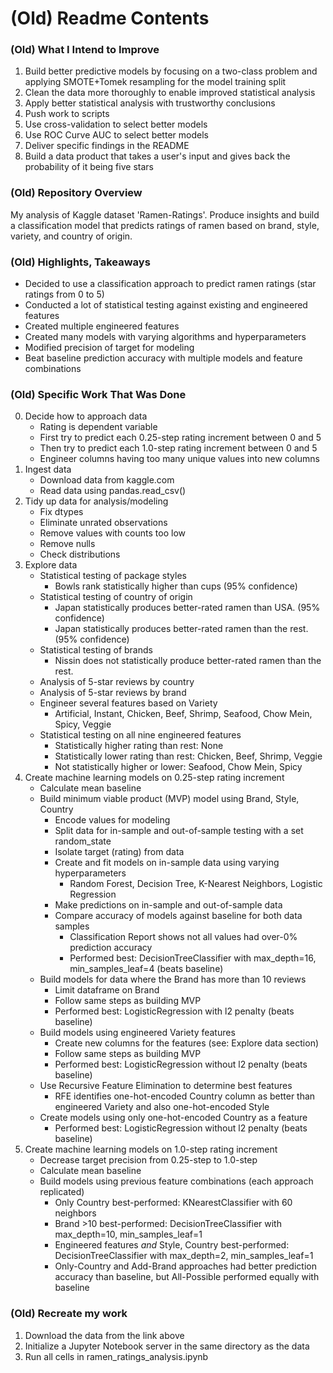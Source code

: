 # (Old) Readme Contents
### (Old) What I Intend to Improve
1. Build better predictive models by focusing on a two-class problem and applying SMOTE+Tomek resampling for the model training split
2. Clean the data more thoroughly to enable improved statistical analysis
3. Apply better statistical analysis with trustworthy conclusions
4. Push work to scripts
5. Use cross-validation to select better models
6. Use ROC Curve AUC to select better models
7. Deliver specific findings in the README
8. Build a data product that takes a user's input and gives back the probability of it being five stars

### (Old) Repository Overview
My analysis of Kaggle dataset 'Ramen-Ratings'. Produce insights and build a classification model that predicts ratings of ramen based on brand, style, variety, and country of origin.

### (Old) Highlights, Takeaways
- Decided to use a classification approach to predict ramen ratings (star ratings from 0 to 5)
- Conducted a lot of statistical testing against existing and engineered features
- Created multiple engineered features
- Created many models with varying algorithms and hyperparameters
- Modified precision of target for modeling
- Beat baseline prediction accuracy with multiple models and feature combinations

### (Old) Specific Work That Was Done
0. Decide how to approach data
    * Rating is dependent variable
    * First try to predict each 0.25-step rating increment between 0 and 5
    * Then try to predict each 1.0-step rating increment between 0 and 5
    * Engineer columns having too many unique values into new columns
1. Ingest data
    * Download data from kaggle.com
    * Read data using pandas.read_csv()
2. Tidy up data for analysis/modeling
    * Fix dtypes
    * Eliminate unrated observations
    * Remove values with counts too low
    * Remove nulls
    * Check distributions
3. Explore data
    * Statistical testing of package styles
        * Bowls rank statistically higher than cups (95% confidence)
    * Statistical testing of country of origin
        * Japan statistically produces better-rated ramen than USA. (95% confidence)
        * Japan statistically produces better-rated ramen than the rest. (95% confidence)
    * Statistical testing of brands
        * Nissin does not statistically produce better-rated ramen than the rest.
    * Analysis of 5-star reviews by country
    * Analysis of 5-star reviews by brand
    * Engineer several features based on Variety
        * Artificial, Instant, Chicken, Beef, Shrimp, Seafood, Chow Mein, Spicy, Veggie
    * Statistical testing on all nine engineered features
        * Statistically higher rating than rest: None
        * Statistically lower rating than rest: Chicken, Beef, Shrimp, Veggie
        * Not statistically higher or lower: Seafood, Chow Mein, Spicy
4. Create machine learning models on 0.25-step rating increment
    * Calculate mean baseline
    * Build minimum viable product (MVP) model using Brand, Style, Country
        * Encode values for modeling
        * Split data for in-sample and out-of-sample testing with a set random_state
        * Isolate target (rating) from data
        * Create and fit models on in-sample data using varying hyperparameters
            * Random Forest, Decision Tree, K-Nearest Neighbors, Logistic Regression
        * Make predictions on in-sample and out-of-sample data
        * Compare accuracy of models against baseline for both data samples
            * Classification Report shows not all values had over-0% prediction accuracy
            * Performed best: DecisionTreeClassifier with max_depth=16, min_samples_leaf=4 (beats baseline)
    * Build models for data where the Brand has more than 10 reviews
        * Limit dataframe on Brand
        * Follow same steps as building MVP
        * Performed best: LogisticRegression with l2 penalty (beats baseline)
    * Build models using engineered Variety features
        * Create new columns for the features (see: Explore data section)
        * Follow same steps as building MVP
        * Performed best: LogisticRegression without l2 penalty (beats baseline)
    *  Use Recursive Feature Elimination to determine best features
        * RFE identifies one-hot-encoded Country column as better than engineered Variety and also one-hot-encoded Style
    * Create models using only one-hot-encoded Country as a feature
        * Performed best: LogisticRegression without l2 penalty (beats baseline)
5. Create machine learning models on 1.0-step rating increment
    * Decrease target precision from 0.25-step to 1.0-step
    * Calculate mean baseline
    * Build models using previous feature combinations (each approach replicated)
        * Only Country best-performed: KNearestClassifier with 60 neighbors
        * Brand >10 best-performed: DecisionTreeClassifier with max_depth=10, min_samples_leaf=1
        * Engineered features *and* Style, Country best-performed: DecisionTreeClassifier with max_depth=2, min_samples_leaf=1
        * Only-Country and Add-Brand approaches had better prediction accuracy than baseline, but All-Possible performed equally with baseline

### (Old) Recreate my work
1. Download the data from the link above
2. Initialize a Jupyter Notebook server in the same directory as the data
3. Run all cells in ramen_ratings_analysis.ipynb